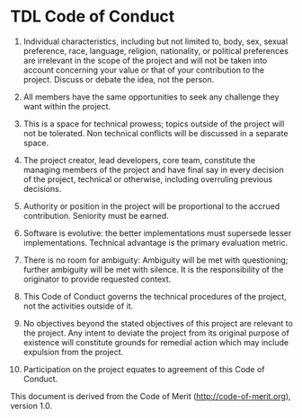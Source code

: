 # TDL Code of Conduct

1. Individual characteristics, including but not limited to,
body, sex, sexual preference, race, language, religion, nationality,
or political preferences are irrelevant in the scope of the project and
will not be taken into account concerning your value or that of your contribution
to the project.  Discuss or debate the idea, not the person.

2. All members have the same opportunities to seek any challenge they want
within the project. 

5. This is a space for technical prowess; topics outside of the project
will not be tolerated.  Non technical conflicts will be discussed in a separate space.

1. The project creator, lead developers, core team, constitute
the managing members of the project and have final say in every decision
of the project, technical or otherwise, including overruling previous decisions.

3. Authority or position in the project will be proportional
to the accrued contribution. Seniority must be earned.

4. Software is evolutive: the better implementations must supersede lesser
implementations. Technical advantage is the primary evaluation metric.

8. There is no room for ambiguity: Ambiguity will be met with questioning;
further ambiguity will be met with silence. It is the responsibility
of the originator to provide requested context.

9. This Code of Conduct governs the technical procedures of the project, not the 
activities outside of it. 

11. No objectives beyond the stated objectives of this project are relevant
to the project. Any intent to deviate the project from its original purpose
of existence will constitute grounds for remedial action which may include
expulsion from the project.

10. Participation on the project equates to agreement of this Code of Conduct.

This document is derived from the Code of Merit (http://code-of-merit.org), version 1.0.
